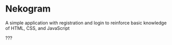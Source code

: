 # Nekogram
A simple application with registration and login to reinforce basic knowledge of HTML, CSS, and JavaScript

???